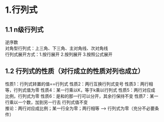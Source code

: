 # 1.行列式

## 1.1 n级行列式
逆序数    
对角型行列式：上三角、下三角、主对角线、次对角线  
行列式展开方式：1.按行展开 2.按列展开 3.按照公式展开

## 1.2 行列式的性质（对行成立的性质对列也成立）
性质1：行列式转置的值==行列式
性质2：两行互换行列式变号
性质3：两行相等，行列式值为零
性质4：某一行乘以K，等于k乘以行列式
性质5：两行对应成比例，行列式为零
性质6：是和的那一行可以分开，其余行保持不变
性质7：某一行乘以一个数，加到另一行去 行列式值不变  
推论：两行对应成比例；某一行全为零；两行相等 ——> 行列式为零（充分不必要条件）
